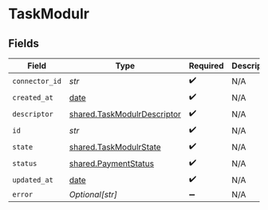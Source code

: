 # TaskModulr


## Fields

| Field                                                                      | Type                                                                       | Required                                                                   | Description                                                                |
| -------------------------------------------------------------------------- | -------------------------------------------------------------------------- | -------------------------------------------------------------------------- | -------------------------------------------------------------------------- |
| `connector_id`                                                             | *str*                                                                      | :heavy_check_mark:                                                         | N/A                                                                        |
| `created_at`                                                               | [date](https://docs.python.org/3/library/datetime.html#date-objects)       | :heavy_check_mark:                                                         | N/A                                                                        |
| `descriptor`                                                               | [shared.TaskModulrDescriptor](../../models/shared/taskmodulrdescriptor.md) | :heavy_check_mark:                                                         | N/A                                                                        |
| `id`                                                                       | *str*                                                                      | :heavy_check_mark:                                                         | N/A                                                                        |
| `state`                                                                    | [shared.TaskModulrState](../../models/shared/taskmodulrstate.md)           | :heavy_check_mark:                                                         | N/A                                                                        |
| `status`                                                                   | [shared.PaymentStatus](../../models/shared/paymentstatus.md)               | :heavy_check_mark:                                                         | N/A                                                                        |
| `updated_at`                                                               | [date](https://docs.python.org/3/library/datetime.html#date-objects)       | :heavy_check_mark:                                                         | N/A                                                                        |
| `error`                                                                    | *Optional[str]*                                                            | :heavy_minus_sign:                                                         | N/A                                                                        |